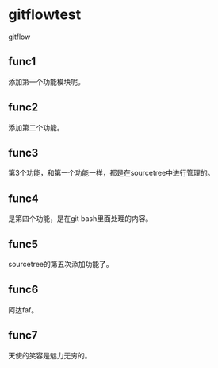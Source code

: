 # gitflowtest
gitflow

##  func1
添加第一个功能模块呢。

## func2
添加第二个功能。

## func3
第3个功能，和第一个功能一样，都是在sourcetree中进行管理的。

## func4
是第四个功能，是在git bash里面处理的内容。

## func5
sourcetree的第五次添加功能了。

## func6
阿达faf。

## func7
天使的笑容是魅力无穷的。